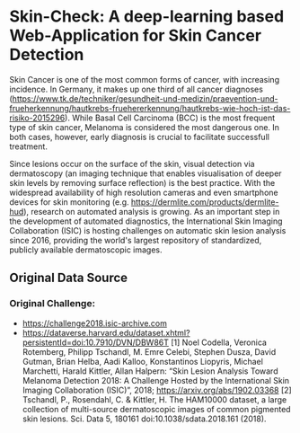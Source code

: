 # Skin-Check: A deep-learning based Web-Application for Skin Cancer Detection

Skin Cancer is one of the most common forms of cancer, with increasing incidence. In Germany, it makes up one third of all cancer diagnoses (https://www.tk.de/techniker/gesundheit-und-medizin/praevention-und-frueherkennung/hautkrebs-fruehererkennung/hautkrebs-wie-hoch-ist-das-risiko-2015296). While Basal Cell Carcinoma (BCC) is the most frequent type of skin cancer, Melanoma is considered the most dangerous one. In both cases, however, early diagnosis is crucial to facilitate successfull treatment.

Since lesions occur on the surface of the skin, visual detection via dermatoscopy (an imaging technique that enables visualisation of deeper skin levels by removing surface reflection) is the best practice. With the widespread availability of high resolution cameras and even smartphone devices for skin monitoring (e.g. https://dermlite.com/products/dermlite-hud), research on automated analysis is growing. As an important step in the development of automated diagnostics, the International Skin Imaging Collaboration (ISIC) is hosting challenges on automatic skin lesion analysis since 2016, providing the world's largest repository of standardized, publicly available dermatoscopic images. 


## Original Data Source

### Original Challenge:
* https://challenge2018.isic-archive.com
* https://dataverse.harvard.edu/dataset.xhtml?persistentId=doi:10.7910/DVN/DBW86T
[1] Noel Codella, Veronica Rotemberg, Philipp Tschandl, M. Emre Celebi, Stephen Dusza, David Gutman, Brian Helba, Aadi Kalloo, Konstantinos Liopyris, Michael Marchetti, Harald Kittler, Allan Halpern: “Skin Lesion Analysis Toward Melanoma Detection 2018: A Challenge Hosted by the International Skin Imaging Collaboration (ISIC)”, 2018; https://arxiv.org/abs/1902.03368
[2] Tschandl, P., Rosendahl, C. & Kittler, H. The HAM10000 dataset, a large collection of multi-source dermatoscopic images of common pigmented skin lesions. Sci. Data 5, 180161 doi:10.1038/sdata.2018.161 (2018).
